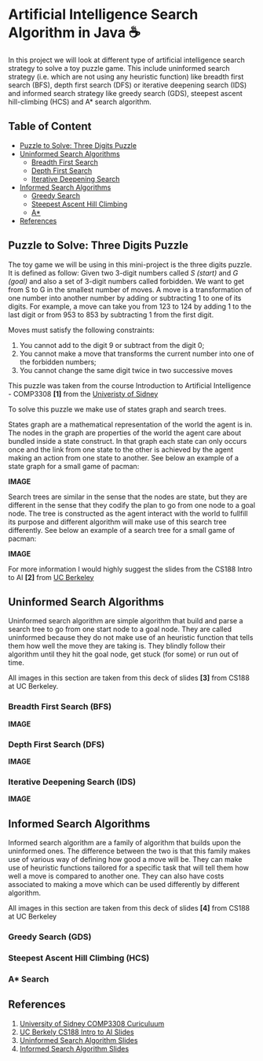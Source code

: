 # Artificial Intelligence Search Algorithm in Java ☕
In this project we will look at different type of artificial intelligence search strategy to solve a toy puzzle game. This include uninformed search strategy (i.e. which are not using any heuristic function) like breadth first search (BFS), depth first search (DFS) or iterative deepening search (IDS) and informed search strategy like greedy search (GDS), steepest ascent hill-climbing (HCS) and A* search algorithm. 

## Table of Content
- [Puzzle to Solve: Three Digits Puzzle](#puzzle-to-solve-three-digits-puzzle)
- [Uninformed Search Algorithms](#uninformed-search-algorithms)
  - [Breadth First Search](#breadth-first-search-bfs)
  - [Depth First Search](#depth-first-search-dfs)
  - [Iterative Deepening Search](#iterative-deepening-search-ids)
- [Informed Search Algorithms](#informed-search-algorithms)
  - [Greedy Search](#greedy-search-gds)
  - [Steepest Ascent Hill Climbing](#steepest-ascent-hill-climbing-hcs)
  - [A*](#a-search)
- [References](#references)

## Puzzle to Solve: Three Digits Puzzle
The toy game we will be using in this mini-project is the three digits puzzle. It is defined as follow:
Given two 3-digit numbers called _S (start)_ and _G (goal)_ and also a set of 3-digit numbers called
forbidden. We want to get from S to G in the smallest number of moves. A move is a transformation of one number into another number by adding or subtracting 1 to one of its digits. For example, a move can take you from 123 to 124 by adding 1 to the last digit or from 953 to 853 by subtracting 1 from the first digit. 

Moves must satisfy the following constraints:
1. You cannot add to the digit 9 or subtract from the digit 0;
2. You cannot make a move that transforms the current number into one of the forbidden numbers;
3. You cannot change the same digit twice in two successive moves

This puzzle was taken from the course Introduction to Artificial Intelligence - COMP3308 **[1]** from the [Univeristy of Sidney](https://www.sydney.edu.au/)

To solve this puzzle we make use of states graph and search trees. 

States graph are a mathematical representation of the world the agent is in. The nodes in the graph are properties of the world the agent care about bundled inside a state construct. In that graph each state can only occurs once and the link from one state to the other is achieved by the agent making an action from one state to another.
See below an example of a state graph for a small game of pacman: 

**IMAGE**

Search trees are similar in the sense that the nodes are state, but they are different in the sense that they codify the plan to go from one node to a goal node. The tree is constructed as the agent interact with the world to fullfill its purpose and different algorithm will make use of this search tree differently.
See below an example of a search tree for a small game of pacman:

**IMAGE**

For more information I would highly suggest the slides from the CS188 Intro to AI **[2]** from [UC Berkeley](https://www.berkeley.edu/)

## Uninformed Search Algorithms
Uninformed search algorithm are simple algorithm that build and parse a search tree to go from one start node to a goal node. They are called uninformed because they do not make use of an heuristic function that tells them how well the move they are taking is. They blindly follow their algorithm until they hit the goal node, get stuck (for some) or run out of time.

All images in this section are taken from this deck of slides **[3]** from CS188 at UC Berkeley.
### Breadth First Search (BFS)
**IMAGE**

### Depth First Search (DFS)
**IMAGE**

### Iterative Deepening Search (IDS)
**IMAGE**

## Informed Search Algorithms
Informed search algorithm are a family of algorithm that builds upon the uninformed ones. The difference between the two is that this family makes use of various way of defining how good a move will be. They can make use of heuristic functions tailored for a specific task that will tell them how well a move is compared to another one. They can also have costs associated to making a move which can be used differently by different algorithm.

All images in this section are taken from this deck of slides **[4]** from CS188 at UC Berkeley

### Greedy Search (GDS)

### Steepest Ascent Hill Climbing (HCS)

### A* Search

## References
1. [University of Sidney COMP3308 Curiculuum](https://www.sydney.edu.au/courses/units-of-study/2020/comp/comp3308.html)
2. [UC Berkely CS188 Intro to AI Slides](http://ai.berkeley.edu/lecture_slides.html)
3. [Uninformed Search Algorithm Slides](ai.berkeley.edu/slides/Lecture%202%20--%20Uninformed%20Search/SP14%20CS188%20Lecture%202%20--%20Uninformed%20Search.pptx)
4. [Informed Search Algorithm Slides](ai.berkeley.edu/slides/Lecture%203%20--%20Informed%20Search/SP14%20CS188%20Lecture%203%20--%20Informed%20Search.pptx)
